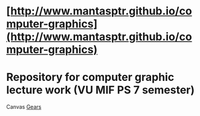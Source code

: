 # [http://www.mantasptr.github.io/computer-graphics](http://www.mantasptr.github.io/computer-graphics)

# Repository for computer graphic lecture work (VU MIF PS 7 semester)

Canvas
[Gears](http://www.mantasptr.github.io/computer-graphics/homework/09-17/page.html)
